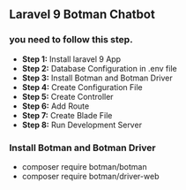 ## Laravel 9 Botman Chatbot



### you need to follow this step.
- **Step 1:** Install laravel 9 App
- **Step 2:** Database Configuration in .env file
- **Step 3:** Install Botman and Botman Driver
- **Step 4:** Create Configuration File
- **Step 5:** Create Controller
- **Step 6:** Add Route
- **Step 7:** Create Blade File
- **Step 8:** Run Development Server

### Install Botman and Botman Driver
- composer require botman/botman
- composer require botman/driver-web
